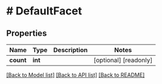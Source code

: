 # # DefaultFacet

## Properties

Name | Type | Description | Notes
------------ | ------------- | ------------- | -------------
**count** | **int** |  | [optional] [readonly] 

[[Back to Model list]](../../README.md#documentation-for-models) [[Back to API list]](../../README.md#documentation-for-api-endpoints) [[Back to README]](../../README.md)



